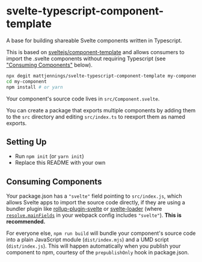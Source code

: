 # svelte-typescript-component-template

A base for building shareable Svelte components written in Typescript.

This is based on [sveltejs/component-template](https://github.com/sveltejs/component-template) and allows consumers to import the .svelte components without requiring Typescript (see ["Consuming Components"](#consuming-components) below).

```bash
npx degit mattjennings/svelte-typescript-component-template my-component
cd my-component
npm install # or yarn
```

Your component's source code lives in `src/Component.svelte`.

You can create a package that exports multiple components by adding them to the `src` directory and editing `src/index.ts` to reexport them as named exports.

## Setting Up

- Run `npm init` (or `yarn init`)
- Replace this README with your own

## Consuming Components

Your package.json has a `"svelte"` field pointing to `src/index.js`, which allows Svelte apps to import the source code directly, if they are using a bundler plugin like [rollup-plugin-svelte](https://github.com/sveltejs/rollup-plugin-svelte) or [svelte-loader](https://github.com/sveltejs/svelte-loader) (where [`resolve.mainFields`](https://webpack.js.org/configuration/resolve/#resolve-mainfields) in your webpack config includes `"svelte"`). **This is recommended.**

For everyone else, `npm run build` will bundle your component's source code into a plain JavaScript module (`dist/index.mjs`) and a UMD script (`dist/index.js`). This will happen automatically when you publish your component to npm, courtesy of the `prepublishOnly` hook in package.json.
